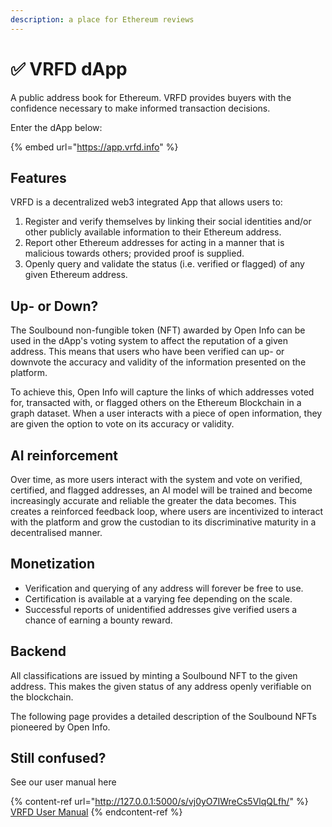 ```yaml
---
description: a place for Ethereum reviews
---
```


# ✅ VRFD dApp

A public address book for Ethereum. VRFD provides buyers with the confidence necessary to make informed transaction decisions.

Enter the dApp below:

{% embed url="https://app.vrfd.info" %}

## Features

VRFD is a decentralized web3 integrated App that allows users to:

1. Register and verify themselves by linking their social identities and/or other publicly available information to their Ethereum address.
2. Report other Ethereum addresses for acting in a manner that is malicious towards others; provided proof is supplied.
3. Openly query and validate the status (i.e. verified or flagged) of any given Ethereum address.

## Up- or Down?

The Soulbound non-fungible token (NFT) awarded by Open Info can be used in the dApp's voting system to affect the reputation of a given address. This means that users who have been verified can up- or downvote the accuracy and validity of the information presented on the platform.

To achieve this, Open Info will capture the links of which addresses voted for, transacted with, or flagged others on the Ethereum Blockchain in a graph dataset. When a user interacts with a piece of open information, they are given the option to vote on its accuracy or validity.

## AI reinforcement

Over time, as more users interact with the system and vote on verified, certified, and flagged addresses, an AI model will be trained and become increasingly accurate and reliable the greater the data becomes. This creates a reinforced feedback loop, where users are incentivized to interact with the platform and grow the custodian to its discriminative maturity in a decentralised manner.

## Monetization

* Verification and querying of any address will forever be free to use.&#x20;
* Certification is available at a varying fee depending on the scale.
* Successful reports of unidentified addresses give verified users a chance of earning a bounty reward.

## Backend

All classifications are issued by minting a Soulbound NFT to the given address. This makes the given status of any address openly verifiable on the blockchain.

The following page provides a detailed description of the Soulbound NFTs pioneered by Open Info.

## Still confused?&#x20;

See our user manual here

{% content-ref url="http://127.0.0.1:5000/s/vj0yO7IWreCs5VlqQLfh/" %}
[VRFD User Manual](http://127.0.0.1:5000/s/vj0yO7IWreCs5VlqQLfh/)
{% endcontent-ref %}

